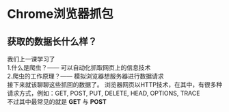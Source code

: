 # Chrome浏览器抓包
## 获取的数据长什么样？
我们上一课学习了  
1.什么是爬虫？—— 可以自动化抓取网页上的信息技术    
2.爬虫的工作原理？—— 模拟浏览器想服务器进行数据请求    
接下来就该聊聊这些抓回的数据了。
浏览器网页以HTTP技术，在其中，有很多种请求方式，例如：GET, POST, PUT, DELETE, HEAD, OPTIONS, TRACE  
不过其中最常见的就是 **GET** 与 **POST**  
